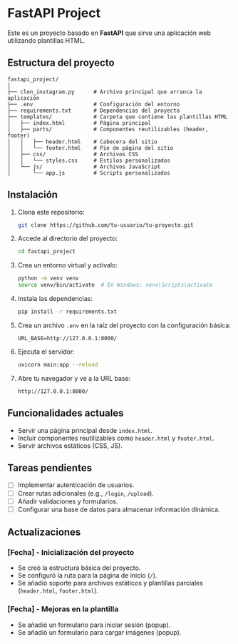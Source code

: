 
# FastAPI Project

Este es un proyecto basado en **FastAPI** que sirve una aplicación web utilizando plantillas HTML. 

## Estructura del proyecto

```
fastapi_project/
│
├── clon_instagram.py      # Archivo principal que arranca la aplicación
├── .env                   # Configuración del entorno
├── requirements.txt       # Dependencias del proyecto
├── templates/             # Carpeta que contiene las plantillas HTML
│   ├── index.html         # Página principal
│   ├── parts/             # Componentes reutilizables (header, footer)
│   │   ├── header.html    # Cabecera del sitio
│   │   └── footer.html    # Pie de página del sitio
│   ├── css/               # Archivos CSS
│   │   └── styles.css     # Estilos personalizados
│   └── js/                # Archivos JavaScript
│       └── app.js         # Scripts personalizados
```

## Instalación

1. Clona este repositorio:
   ```bash
   git clone https://github.com/tu-usuario/tu-proyecto.git
   ```

2. Accede al directorio del proyecto:
   ```bash
   cd fastapi_project
   ```

3. Crea un entorno virtual y actívalo:
   ```bash
   python -m venv venv
   source venv/bin/activate  # En Windows: venv\Scripts\activate
   ```

4. Instala las dependencias:
   ```bash
   pip install -r requirements.txt
   ```

5. Crea un archivo `.env` en la raíz del proyecto con la configuración básica:
   ```
   URL_BASE=http://127.0.0.1:8000/
   ```

6. Ejecuta el servidor:
   ```bash
   uvicorn main:app --reload
   ```

7. Abre tu navegador y ve a la URL base:
   ```
   http://127.0.0.1:8000/
   ```

## Funcionalidades actuales

- Servir una página principal desde `index.html`.
- Incluir componentes reutilizables como `header.html` y `footer.html`.
- Servir archivos estáticos (CSS, JS).

## Tareas pendientes

- [ ] Implementar autenticación de usuarios.
- [ ] Crear rutas adicionales (e.g., `/login`, `/upload`).
- [ ] Añadir validaciones y formularios.
- [ ] Configurar una base de datos para almacenar información dinámica.

## Actualizaciones

### [Fecha] - Inicialización del proyecto
- Se creó la estructura básica del proyecto.
- Se configuró la ruta para la página de inicio (`/`).
- Se añadió soporte para archivos estáticos y plantillas parciales (`header.html`, `footer.html`).

### [Fecha] - Mejoras en la plantilla
- Se añadió un formulario para iniciar sesión (popup).
- Se añadió un formulario para cargar imágenes (popup).
